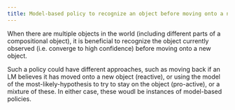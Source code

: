 ```yaml
---
title: Model-based policy to recognize an object before moving onto a new object
---
```


When there are multiple objects in the world (including different parts of a compositional object), it is beneficial to recognize the object currently observed (i.e. converge to high confidence) before moving onto a new object.

Such a policy could have different approaches, such as moving back if an LM believes it has moved onto a new object (reactive), or using the model of the most-likely-hypothesis to try to stay on the object (pro-active), or a mixture of these. In either case, these woudl be instances of model-based policies.

